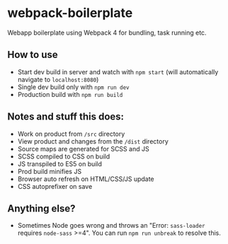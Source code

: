 # webpack-boilerplate
Webapp boilerplate using Webpack 4 for bundling, task running etc.

## How to use
* Start dev build in server and watch with `npm start` (will automatically navigate to `localhost:8080`)
* Single dev build only with `npm run dev`
* Production build with `npm run build`

## Notes and stuff this does:
* Work on product from `/src` directory
* View product and changes from the `/dist` directory
* Source maps are generated for SCSS and JS
* SCSS compiled to CSS on build
* JS transpiled to ES5 on build
* Prod build minifies JS
* Browser auto refresh on HTML/CSS/JS update
* CSS autoprefixer on save

## Anything else?
* Sometimes Node goes wrong and throws an "Error: `sass-loader` requires `node-sass` >=4".  You can run `npm run unbreak` to resolve this.